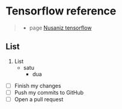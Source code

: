 # Tensorflow reference
> * page [Nusaniz tensorflow](https://nusaniz.blogspot.com/2020/10/ngobrol-tensorflow.html)

## List
1. List
   * satu
     - dua
     
- [ ] Finish my changes
- [ ] Push my commits to GitHub
- [ ] Open a pull request
